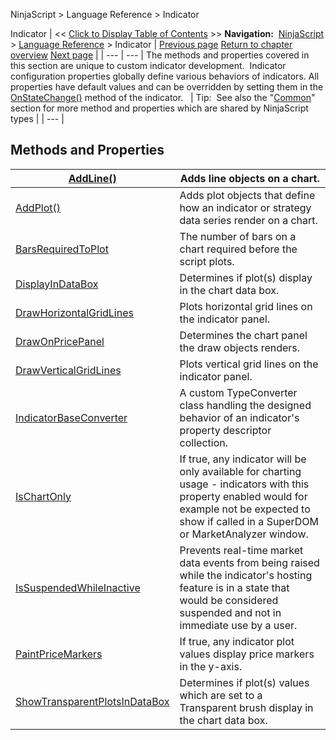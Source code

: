 ﻿
NinjaScript \> Language Reference \> Indicator

Indicator
| \<\< [Click to Display Table of Contents](indicator.md) \>\> **Navigation:**     [NinjaScript](ninjascript-1.md) \> [Language Reference](language_reference_wip-1.md) \> Indicator | [Previous page](onnextdatapoint-1.md) [Return to chapter overview](language_reference_wip-1.md) [Next page](addline-1.md) |
| --- | --- |
The methods and properties covered in this section are unique to custom indicator development.  Indicator configuration properties globally define various behaviors of indicators. All properties have default values and can be overridden by setting them in the [OnStateChange()](onstatechange-1.md) method of the indicator.
 
| Tip:  See also the "[Common](common-1.md)" section for more method and properties which are shared by NinjaScript types |
| --- |

## Methods and Properties
| [AddLine()](addline-1.md) | Adds line objects on a chart. |
| --- | --- |
| [AddPlot()](addplot-1.md) | Adds plot objects that define how an indicator or strategy data series render on a chart. |
| [BarsRequiredToPlot](barsrequiredtoplot-1.md) | The number of bars on a chart required before the script plots. |
| [DisplayInDataBox](displayindatabox-1.md) | Determines if plot(s) display in the chart data box. |
| [DrawHorizontalGridLines](drawhorizontalgridlines-1.md) | Plots horizontal grid lines on the indicator panel. |
| [DrawOnPricePanel](drawonpricepanel-1.md) | Determines the chart panel the draw objects renders. |
| [DrawVerticalGridLines](drawverticalgridlines-1.md) | Plots vertical grid lines on the indicator panel. |
| [IndicatorBaseConverter](indicatorbaseconverter-1.md) | A custom TypeConverter class handling the designed behavior of an indicator's property descriptor collection. |
| [IsChartOnly](ischartonly-1.md) | If true, any indicator will be only available for charting usage \- indicators with this property enabled would for example not be expected to show if called in a SuperDOM or MarketAnalyzer window. |
| [IsSuspendedWhileInactive](issuspendedwhileinactive-1.md) | Prevents real\-time market data events from being raised while the indicator's hosting feature is in a state that would be considered suspended and not in immediate use by a user. |
| [PaintPriceMarkers](paintpricemarkers-1.md) | If true, any indicator plot values display price markers in the y\-axis. |
| [ShowTransparentPlotsInDataBox](showtransparentplotsindatabox-1.md) | Determines if plot(s) values which are set to a Transparent brush display in the chart data box. |
